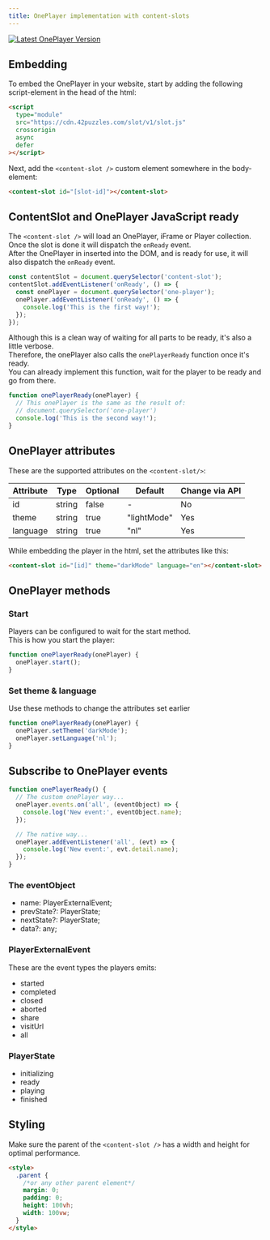 ```yaml
---
title: OnePlayer implementation with content-slots
---
```


[![Latest OnePlayer Version](https://img.shields.io/badge/OnePlayer-0.0.24-brightgreen)](https://oneplayer.42puzzles.com/)

## Embedding

To embed the OnePlayer in your website, start by adding the following script-element in the head of the html:

```html
<script
  type="module"
  src="https://cdn.42puzzles.com/slot/v1/slot.js"
  crossorigin
  async
  defer
></script>
```

Next, add the `<content-slot />` custom element somewhere in the body-element:

```html
<content-slot id="[slot-id]"></content-slot>
```

## ContentSlot and OnePlayer JavaScript ready

The `<content-slot />` will load an OnePlayer, iFrame or Player collection.  
Once the slot is done it will dispatch the `onReady` event.  
After the OnePlayer in inserted into the DOM, and is ready for use, it will also dispatch the `onReady` event.

```js
const contentSlot = document.querySelector('content-slot');
contentSlot.addEventListener('onReady', () => {
  const onePlayer = document.querySelector('one-player');
  onePlayer.addEventListener('onReady', () => {
    console.log('This is the first way!');
  });
});
```

Although this is a clean way of waiting for all parts to be ready, it's also a little verbose.  
Therefore, the onePlayer also calls the `onePlayerReady` function once it's ready.  
You can already implement this function, wait for the player to be ready and go from there.

```js
function onePlayerReady(onePlayer) {
  // This onePlayer is the same as the result of:
  // document.querySelector('one-player')
  console.log('This is the second way!');
}
```

## OnePlayer attributes

These are the supported attributes on the `<content-slot/>`:

| Attribute | Type   | Optional | Default     | Change via API |
| --------- | ------ | -------- | ----------- | -------------- |
| id        | string | false    | -           | No             |
| theme     | string | true     | "lightMode" | Yes            |
| language  | string | true     | "nl"        | Yes            |

While embedding the player in the html, set the attributes like this:

```html
<content-slot id="[id]" theme="darkMode" language="en"></content-slot>
```

## OnePlayer methods

### Start

Players can be configured to wait for the start method.  
This is how you start the player:

```js
function onePlayerReady(onePlayer) {
  onePlayer.start();
}
```

### Set theme & language

Use these methods to change the attributes set earlier

```js
function onePlayerReady(onePlayer) {
  onePlayer.setTheme('darkMode');
  onePlayer.setLanguage('nl');
}
```

## Subscribe to OnePlayer events

```js
function onePlayerReady() {
  // The custom onePlayer way...
  onePlayer.events.on('all', (eventObject) => {
    console.log('New event:', eventObject.name);
  });

  // The native way...
  onePlayer.addEventListener('all', (evt) => {
    console.log('New event:', evt.detail.name);
  });
}
```

### The eventObject

- name: PlayerExternalEvent;
- prevState?: PlayerState;
- nextState?: PlayerState;
- data?: any;

### PlayerExternalEvent

These are the event types the players emits:

- started
- completed
- closed
- aborted
- share
- visitUrl
- all

### PlayerState

- initializing
- ready
- playing
- finished

## Styling

Make sure the parent of the `<content-slot />` has a width and height for optimal performance.

```html
<style>
  .parent {
    /*or any other parent element*/
    margin: 0;
    padding: 0;
    height: 100vh;
    width: 100vw;
  }
</style>
```
